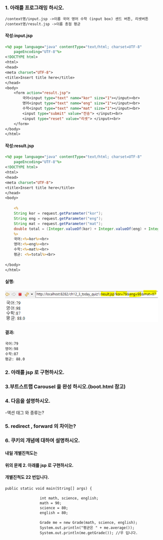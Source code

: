 ### 1. 아래를 프로그래밍 하시오.
```
/context명/input.jsp ->이름 국어 영어 수학 (input box) 센드 버튼, 리셋버튼
/context명/result.jsp ->이름 총점 평균
```
#### 작성:input.jsp
```jsp
<%@ page language="java" contentType="text/html; charset=UTF-8"
    pageEncoding="UTF-8"%>
<!DOCTYPE html>
<html>
<head>
<meta charset="UTF-8">
<title>Insert title here</title>
</head>
<body>
	<form action="result.jsp">
		국어<input type="text" name="kor" size="1"></input><br>
		영어<input type="text" name="eng" size="1"></input><br>
		수학<input type="text" name="mat" size="1"></input><br>
		<input type="submit" value="전송"> </input><br>
		<input type="reset" value="리셋"> </input><br>
	</form>
</body>
</html>
```
#### 작성:result.jsp
```jsp
<%@ page language="java" contentType="text/html; charset=UTF-8"
    pageEncoding="UTF-8"%>
<!DOCTYPE html>
<html>
<head>
<meta charset="UTF-8">
<title>Insert title here</title>
</head>
<body>

	<%
	String kor = request.getParameter("kor");
	String eng = request.getParameter("eng");
	String mat = request.getParameter("mat"); 
	double total = (Integer.valueOf(kor) + Integer.valueOf(eng) + Integer.valueOf(mat))/(double)3;
	%>
	국어:<%=kor%><br>
	영어:<%=eng%><br>
	수학:<%=mat%><br>
	평균: <%=total%><br>
		
</body>
</html>
```
#### 실행:
![그림](1.PNG)
#### 결과:
```
국어:79
영어:98
수학:87
평균: 88.0
```

### 2. 아래를 jsp 로 구현하시오.




### 3.부트스트랩 Carousel 을 완성 하시오.(boot.html 참고)


### 4. 다음을 설명하시오.
-액션 태그 와 종류는?


### 5. redirect , forward 의 차이는?

### 6. 쿠키의 개념에 대하여 설명하시오.



#### 내일 개별진척도는
#### 위의 문제 2. 아래를 jsp 로 구현하시오. 


#### 개별진척도 22 번입니다.
```
public static void main(String[] args) {
                
                int math, science, english;
                math = 90;
                science = 80; 
                english = 80;

                Grade me = new Grade(math, science, english);
                System.out.println("평균은 " + me.average());
                System.out.println(me.getGrade()); //우 입니다.
```